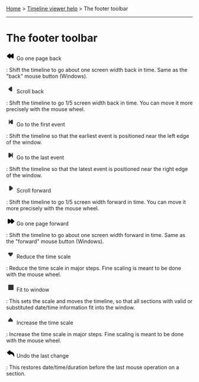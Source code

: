 [Home](..) > [Timeline viewer help](index.md) > The footer toolbar

---

# The footer toolbar

![rewindLeft](images/rewindLeft.png) Go one page back

:   Shift the timeline to go about one screen width back in time. Same
    as the "back" mouse button (Windows).

![arrowLeft](images/arrowLeft.png) Scroll back

:   Shift the timeline to go 1/5 screen width back in time. You can move
    it more precisely with the mouse wheel.

![goToFirst](images/goToFirst.png) Go to the first event

:   Shift the timeline so that the earliest event is positioned near the
    left edge of the window.

![goToLast](images/goToLast.png) Go to the last event

:   Shift the timeline so that the latest event is positioned near the
    right edge of the window.

![arrowRight](images/arrowRight.png) Scroll forward

:   Shift the timeline to go 1/5 screen width forward in time. You can
    move it more precisely with the mouse wheel.

![rewindRight](images/rewindRight.png) Go one page forward

:   Shift the timeline to go about one screen width forward in time.
    Same as the "forward" mouse button (Windows).

![arrowDown](images/arrowDown.png) Reduce the time scale

:   Reduce the time scale in major steps. Fine scaling is meant to be
    done with the mouse wheel.

![fitToWindow](images/fitToWindow.png) Fit to window

:   This sets the scale and moves the timeline, so that all sections
    with valid or substituted date/time information fit into the window.

![arrowUp](images/arrowUp.png) Increase the time scale

:   Increase the time scale in major steps. Fine scaling is meant to be
    done with the mouse wheel.

![undo](images/undo.png) Undo the last change

:   This restores date/time/duration before the last mouse operation on
    a section.

